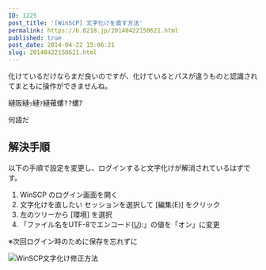 ```yaml
---
ID: 1225
post_title: '[WinSCP] 文字化けを直す方法'
permalink: https://b.0218.jp/20140422150621.html
published: true
post_date: 2014-04-22 15:06:21
slug: 20140422150621.html
---
```

化けているだけならまだ良いのですが、化けているとパスが違うものと認識されてまともに操作ができませんね。

<pre>縺阪縺ｯ縺ｧ縺薙螻??螻ｱ</pre>
何語だ
<!--more-->
<h2>解決手順</h2>
以下の手順で設定を変更し、ログインすると文字化けが解消されているはずです。
<ol>
<li>WinSCP のログイン画面を開く</li>
<li>文字化けを直したい セッションを選択して [編集(E)] をクリック</li>
<li>左のツリーから [環境] を選択</li>
<li>「ファイル名をUTF-8でエンコード(<u>U</u>):」の値を「オン」に変更</li>
</ol>
<p class="text-danger">※次回ログイン時のために保存を忘れずに</p>
<img alt="WinSCP文字化け修正方法" src="[cfview name='img_1']" />